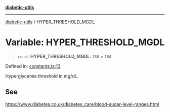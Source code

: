 [**diabetic-utils**](../README.md)

***

[diabetic-utils](../globals.md) / HYPER\_THRESHOLD\_MGDL

# Variable: HYPER\_THRESHOLD\_MGDL

> `const` **HYPER\_THRESHOLD\_MGDL**: `180` = `180`

Defined in: [constants.ts:13](https://github.com/marklearst/diabetic-utils/blob/eb1ce0a8bb58eaa6c7bbfdb97ff24106b8893a34/src/constants.ts#L13)

Hyperglycemia threshold in mg/dL.

## See

https://www.diabetes.co.uk/diabetes_care/blood-sugar-level-ranges.html
